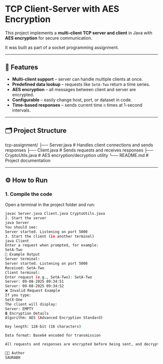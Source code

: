 # TCP Client-Server with AES Encryption

This project implements a **multi-client TCP server and client** in Java with **AES encryption** for secure communication.

It was built as part of a socket programming assignment.

---

## 📌 Features
- **Multi-client support** – server can handle multiple clients at once.
- **Predefined data lookup** – requests like `SetA-Two` return a time series.
- **AES encryption** – all messages between client and server are encrypted.
- **Configurable** – easily change host, port, or dataset in code.
- **Time-based responses** – sends current time `n` times at 1-second intervals.

---

## 🗂 Project Structure
tcp-assignment/
├── Server.java # Handles client connections and sends responses
├── Client.java # Sends requests and receives responses
├── CryptoUtils.java # AES encryption/decryption utility
└── README.md # Project documentation

---

## ⚙️ How to Run

### 1. Compile the code
Open a terminal in the project folder and run:
```bash
javac Server.java Client.java CryptoUtils.java
2. Start the server
java Server
You should see:
Server started. Listening on port 5000
3. Start the client (in another terminal)
java Client
Enter a request when prompted, for example:
SetA-Two
🧪 Example Output
Server terminal:
Server started. Listening on port 5000
Received: SetA-Two
Client terminal:
Enter request (e.g., SetA-Two): SetA-Two
Server: 09-08-2025 09:34:51
Server: 09-08-2025 09:34:52
❌ Invalid Request Example
If you type:
SetX-One
The client will display:
Server: EMPTY
🔒 Encryption Details
Algorithm: AES (Advanced Encryption Standard)

Key length: 128-bit (16 characters)

Data format: Base64 encoded for transmission

All requests and responses are encrypted before being sent, and decrypted upon receipt.

👨‍💻 Author
SAURABH
